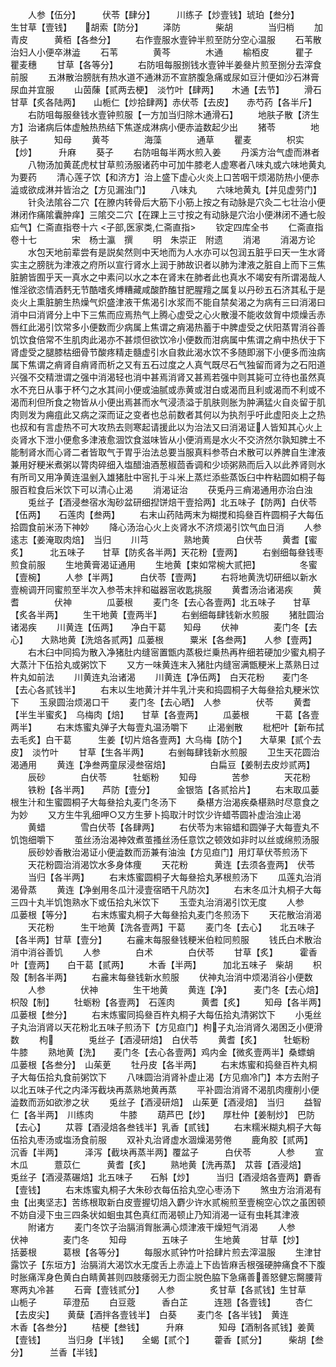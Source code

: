 <!-- { "loadSidebar": true } -->
　　人参【伍分】　　　伏苓【肆分】　　　川练子【炒壹钱】琥珀【叁分】　　　生甘草【壹钱】　　胡索【防分】
　　泽防　　　　柴胡　　　　当归梢
　　加青皮　　　黄栢【各叁分】
　　右作壹服水壹钟半煎至防分空心温服
　　石苇散治妇人小便卒淋澁
　　石苇　　　　黄芩　　　　木通
　　榆栢皮　　　瞿子　　　　瞿麦穗
　　甘草【各等分】
　　右防咀每服捌钱水壹钟半姜叄片煎至捌分去滓食前服
　　五淋散治膀胱有热水道不通淋沥不宣脐腹急痛或尿如豆汁便如沙石淋膏尿血并宜服
　　山茵蔯【贰两去梗】　淡竹叶【肆两】　　木通【去节】
　　滑石　　　　甘草【炙各陆两】　　山栀仁【炒拾肆两】赤伏苓【去皮】　　赤芍药【各半斤】
　　右防咀每服叄钱水壹钟煎服【一方加当归除木通滑石】
　　地肤子散【济生方】治诸病后体虚触热热结下焦遂成淋病小便赤澁数起少出
　　猪苓　　　　地肤子　　　知母
　　黄芩　　　　海藻　　　　通草
　　瞿麦　　　　枳实【炒】　　　升麻
　　葵子
　　右防咀每半两水煎入姜
　　丹溪方治气虚而淋者
　　八物汤加黄茋虎杖甘草煎汤服诸药中可加牛膝老人虚寒者八味丸或六味地黄丸为要药
　　清心莲子饮【和济方】治上盛下虚心火炎上口苦咽干烦渴防热小便赤澁或欲成淋并皆治之【方见漏浊门】
　　八味丸
　　六味地黄丸【并见虚劳门】
　　针灸法隂谷二穴【在膫内转骨后大筋下小筋上按之有动脉是穴灸二七壮治小便淋闭作痛隂囊肿痒】三隂交二穴【在踝上三寸按之有动脉是穴治小便淋闭不通七般疝气】仁斋直指卷十六
<子部,医家类,仁斋直指>
　　钦定四库全书
　　仁斋直指卷十七　　　　宋　杨士瀛　撰
　　明　朱崇正　附遗
　　消渇
　　消渴方论
　　水包天地前辈尝有是説矣然则中天地而为人水亦可以包润五脏乎曰天一生水肾实主之膀胱为津液之府所以宣行肾水上润于肺故识者以肺为津液之脏自上而下三焦脏腑皆囿乎天一真水之中素问以水之本在肾末在肺者此也真水不竭安有所谓渴哉人惟淫欲恣情酒麫无节酷嗜炙煿糟藏咸酸酢醢甘肥腥羶之属复以丹砂五石济其私于是炎火上熏脏腑生热燥气炽盛津液干焦渴引水浆而不能自禁矣渴之为病有三曰消渴曰消中曰消肾分上中下三焦而应焉热气上腾心虚受之心火散漫不能收敛胷中烦燥舌赤唇红此渴引饮常多小便数而少病属上焦谓之痟渴热蓄于中脾虚受之伏阳蒸胃消谷善饥饮食倍常不生肌肉此渴亦不甚烦但欲饮冷小便数而泔病属中焦谓之痟中热伏于下肾虚受之腿膝枯细骨节酸疼精走髓虚引水自救此渴水饮不多随即溺下小便多而浊病属下焦谓之痟肾自痟肾而析之又有五石过度之人真气既尽石气独留而肾为之石阳道兴强不交精泄谓之强中消渴轻也消中甚焉消肾又甚焉若强中则其毙可立待也虽然真水不充日从事于杯勺之水其间小便或油腻或赤黄或泔白或渴而且利或渴而不利或不渴而利但所食之物皆从小便出焉甚而水气浸渍溢于肌肤则胀为肿满猛火自炎留于肌肉则发为痈疽此又病之深而证之变者也总前数者其何以为执剂乎吁此虚阳炎上之热也叔和有言虚热不可大攻热去则寒起请援此以为治法又曰消渴证人皆知其心火上炎肾水下泄小便愈多津液愈涸饮食滋味皆从小便消焉是水火不交济然尔孰知脾土不能制肾水而心肾二者皆取气于胃乎治法总要当服真料参苓白术散可以养脾自生津液兼用好粳米煮粥以膂肉碎细入塩醋油酒葱椒茴香调和少顷粥熟而后入以此养肾则水有所司又用净黄连温剉入雄猪肚中宻扎于斗米上蒸烂添些蒸饭臼中杵粘圆如桐子每服百粒食后米饮下可以清心止渴
　　消渴证治
　　茯兎丹三痟渴通用亦治白浊
　　兎丝子【酒浸叁宿水淘砂盆研细揑饼焙干壹拾两】北五味子【防两】白伏苓【伍两】　　石莲肉【叁两】
　　右末山药陆两末为糊搅和捣叄百杵圆桐子大每伍拾圆食前米汤下神妙
　　降心汤治心火上炎肾水不济烦渴引饮气血日消
　　人参　　　　逺志【姜淹取肉焙】　当归
　　川芎　　　　熟地黄　　　白伏苓
　　黄耆【蜜炙】　　　北五味子　　甘草【防炙各半两】天花粉【壹两】
　　右剉细每叄钱枣煎食前服
　　生地黄膏渴证通用
　　生地黄【束如常椀大贰把】　　　　　冬蜜【壹椀】
　　人参【半两】　　　白伏苓【壹两】
　　右将地黄洗切研细以新水壹椀调开同蜜煎至半次入参苓末拌和磁器宻收匙挑服
　　黄耆汤治诸渴疾
　　黄耆　　　　伏神　　　　瓜蒌根
　　麦门冬【去心各壹两】北五味子　　甘草【炙各半两】
　　生干地黄【壹两半】
　　右剉细每肆钱新水煎服
　　猪肚圆治诸渴疾
　　川黄连【伍两】　　净白干葛　　知母
　　伏神　　　　麦门冬【去心】　　大熟地黄【洗焙各贰两】瓜蒌根　　　粟米【各叁两】　　人参【壹两】
　　右木臼中同捣为散入净猪肚内缝宻置甑内蒸极烂乗热再杵细若硬加少蜜丸桐子大蒸汁下伍拾丸或粥饮下
　　又方一味黄连末入猪肚内缝宻满甑粳米上蒸熟日过杵丸如前法
　　川黄连丸治诸渴
　　川黄连【净伍两】　白天花粉　　麦门冬【去心各贰钱半】
　　右末以生地黄汁并牛乳汁夹和捣圆桐子大每叄拾丸粳米饮下
　　玉泉圆治烦渴口干
　　麦门冬【去心晒】　人参　　　　伏苓
　　黄耆【半生半蜜炙】　乌梅肉【焙】　　甘草【各壹两】
　　瓜蒌根　　　干葛【各壹两半】
　　右末炼蜜丸弹子大每壹丸温汤嚼下
　　止渴剉散
　　枇杷叶【新布拭去毛炙】白干葛　　　生姜【切片焙各壹两】大乌梅【防个】　　大草果【贰个去皮】　淡竹叶
　　甘草【生各半两】
　　右剉每肆钱新水煎服
　　卫生天花圆治渴通用
　　黄连【净叁两童尿浸叁宿焙】　　　　　白扁豆【姜制去皮炒贰两】
　　辰砂　　　　白伏苓　　　牡蛎粉
　　知母　　　　苦参　　　　天花粉
　　铁粉【各半两】　　芦防【壹分】　　　金银箔【各贰拾片】
　　右末取瓜蒌根生汁和生蜜圆桐子大每叄拾丸麦门冬汤下
　　桑椹方治渴疾桑椹熟时尽意食之为妙
　　又方生牛乳细呷○又方生萝卜捣取汁时饮少许蜡苓圆补虚治浊止渴
　　黄蜡　　　　雪白伏苓【各肆两】
　　右伏苓为末镕蜡和圆弹子大每壹丸不饥饱细嚼下
　　茧丝汤治渴神效煮茧搔丝汤任意饮之顿效如非时以丝或绵煎汤服
　　辰砂妙香散治渴证小便澁数而沥兼有油浊【方见疸门】用灯草伏苓煎汤下
　　天花粉圆治消渴饮水多身体痩
　　天花粉　　　黄连【去须各壹两】　伏苓
　　当归【各半两】
　　右末炼蜜圆桐子大每叄拾丸茅根煎汤下
　　瓜莲丸治消渴骨蒸
　　黄连【净剉用冬瓜汁浸壹宿晒干凡防次】
　　右末冬瓜汁丸桐子大每三四十丸半饥饱熟水下或伍拾丸米饮下
　　玉壶丸治消渴引饮无度
　　人参　　　　瓜蒌根【等分】
　　右末炼蜜丸桐子大每叄拾丸麦门冬煎汤下
　　天花散治消渴
　　天花粉　　　生干地黄【洗各壹两】干葛
　　麦门冬【去心】　　北五味子【各半两】甘草【壹分】
　　右麄末每服叄钱粳米伯粒同煎服
　　钱氏白术散治消中消谷善饥
　　人参　　　　白术　　　　白伏苓
　　甘草【炙】　　　霍香叶【壹两】　　白干葛【贰两】
　　木香【半两】　　　加北五味子　柴胡
　　枳殻【制各半两】
　　右麄末每叄钱新水煎服
　　伏神丸治消中烦渴消谷小便数
　　人参　　　　伏神　　　　生干地黄
　　黄连【净】　　　麦门冬【去心焙】　枳殻【制】
　　牡蛎粉【各壹两】　石莲肉　　　黄耆【炙】
　　知母【各半两】　　瓜蒌根【叁分】
　　右末炼蜜同捣叄百杵丸桐子大每伍拾丸清粥饮下
　　小兎丝子丸治消肾以天花粉北五味子煎汤下【方见疸门】枸子丸治消肾久渴困乏小便滑数
　　枸　　　　兎丝子【酒浸研焙】　白伏苓
　　黄耆【炙】　　　牡蛎粉　　　牛膝
　　熟地黄【洗】　　麦门冬【去心各壹两】鸡内金【微炙壹两半】桑螵蛸　　　瓜蒌根【各叁分】　山茱茰
　　牡丹皮【各半两】
　　右末炼蜜和捣叄百杵丸桐子大每伍拾丸食前粥饮下
　　八味圆治消肾补虚止渴【方见痼冷门】本方去附子以北五味子代之内泽泻截块再蒸熟地黄再蒸
　　平补圆治消肾不渴肌肉痩削小便澁数而沥如欲渗之状
　　兎丝子【酒浸研焙】　山茱茰【酒浸焙】　当归
　　益智仁【各半两】　川练肉　　　牛膝
　　葫芦巴【炒】　　厚杜仲【姜制炒】　巴防【去心】
　　苁蓉【酒浸焙各叁钱半】乳香【贰钱】
　　右末糯米糊丸桐子大每伍拾丸枣汤或塩汤食前服
　　双补丸治肾虚水涸燥渴劳倦
　　鹿角胶【贰两】　　沉香【半两】　　　泽泻【截块再蒸半两】覆盆子　　　白伏苓　　　人参
　　宣木瓜　　　薏苡仁　　　黄耆【炙】
　　熟地黄【洗再蒸】　苁蓉【酒浸焙】　　兎丝子【酒浸蒸碾焙】北五味子　　石斛【炒】　　　当归【酒浸焙各壹两】麝香【壹钱】
　　右末炼蜜丸桐子大朱砂衣每伍拾丸空心枣汤下
　　煞虫方治消渴有虫【出夷坚志】苦练根取新白皮壹握切焙入麝少许水贰椀煎至壹椀空心饮之虽困顿不妨自浸下虫三四条状如蛔虫其色真红而渴顿止乃知消渴一证有虫耗其津液
　　附诸方
　　麦门冬饮子治膈消胷胀满心烦津液干燥短气消渴
　　人参　　　　伏神　　　　麦门冬
　　知母　　　　五味子　　　生地黄
　　甘草【炒】　　　括蒌根　　　葛根【各等分】
　　每服水贰钟竹叶拾肆片煎去滓温服
　　生津甘露饮子【东垣方】治膈消大渴饮水无度舌上赤澁上下齿皆麻舌根强硬肿痛食不下腹时胀痛浑身色黄白白睛黄甚则四肢痿弱无力靣尘脱色脇下急痛善善怒健忘臋腰背寒两丸冷甚
　　石膏【壹钱贰分】　　人参　　　　炙甘草【各贰钱】生甘草　　　山栀子　　　荜澄茄
　　白豆蔲　　　香白芷　　　连翘【各壹钱】
　　杏仁【去皮尖】　　黄蘖【酒拌各壹钱半】　白葵
　　麦门冬【各半钱】　黄连　　　　木香【各叁分】
　　桔梗【叁钱】　　　升麻　　　　知母【酒制各贰钱】姜黄【壹钱】　　　当归身【半钱】　　全蝎【贰个】
　　藿香【贰分】　　　柴胡【叁分】　　　兰香【半钱】
